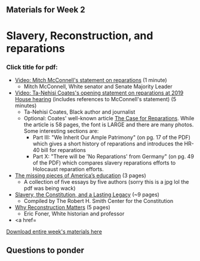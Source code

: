 ## Materials for Week 2
# Slavery, Reconstruction, and reparations
### Click title for pdf:

- <a href="https://www.youtube.com/watch?v=FrTxjkMPguU">Video: Mitch McConnell's statement on reparations</a> (1 minute)
  - Mitch McConnell, White senator and Senate Majority Leader
- <a href="https://www.youtube.com/watch?v=kcCnQ3iRkys">Video: Ta-Nehisi Coates's opening statement on reparations at 2019 House hearing</a> (includes references to McConnell's statement) (5 minutes)
  - Ta-Nehisi Coates, Black author and journalist
  - Optional: Coates' well-known article <a href="week2/case-for-reparations.pdf">The Case for Reparations</a>. While the article is 58 pages, the font is LARGE and there are many photos. Some interesting sections are:
    - Part III: "We Inherit Our Ample Patrimony" (on pg. 17 of the PDF) which gives a short history of reparations and introduces the HR-40 bill for reparations
    - Part X: "There will be 'No Reparations' from Germany" (on pg. 49 of the PDF) which compares slavery reparations efforts to Holocaust reparation efforts. 
- <a href="week2/wapo-article">The missing pieces of America’s education</a> (3 pages)
  - A collection of five essays by five authors (sorry this is a jpg lol the pdf was being wack)
- <a href="https://www.montpelier.org/learn/slavery-constitution-lasting-legacy">Slavery, the Constitution, and a Lasting Legacy</a> (~9 pages)
  - Compiled by The Robert H. Smith Center for the Constitution
- <a href="week2/why-reconstruction-matters.pdf">Why Reconstruction Matters</a> (5 pages)
  - Eric Foner, White historian and professor
 - <a href=
  
<a href="week1/week1-race_and_privilege.zip">Download entire week's materials here</a>


## Questions to ponder
